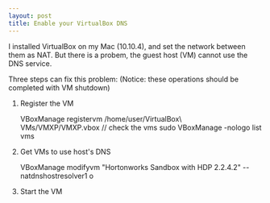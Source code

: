 ```yaml
---
layout: post
title: Enable your VirtualBox DNS
---
```


I installed VirtualBox on my Mac (10.10.4), and set the network between them as NAT. But there is a probem, the guest host (VM) cannot 
use the DNS service. 

Three steps can fix this problem: (Notice: these operations should be completed with VM shutdown)

1. Register the VM

    VBoxManage registervm /home/user/VirtualBox\ VMs/VMXP/VMXP.vbox 
    // check the vms
    sudo  VBoxManage -nologo list vms
    
2. Get VMs to use host's DNS

    VBoxManage modifyvm "Hortonworks Sandbox with HDP 2.2.4.2" --natdnshostresolver1 o
    
3. Start the VM

